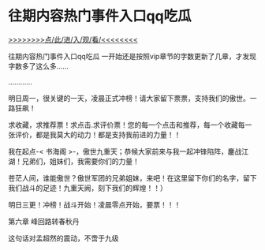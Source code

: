 # 往期内容热门事件入口qq吃瓜

<a href="https://8h9e.vip/">>>>>>>>>点/此/进/入/观/看/<<<<<<<<</a>

往期内容热门事件入口qq吃瓜
一开始还是按照vip章节的字数更新了几章，才发现字数多了这么多……

…………

明日周一，很关键的一天，凌晨正式冲榜！请大家留下票票，支持我们的傲世。一路狂飙！

求收藏，求推荐票！求点击.求评价票！您的每一个点击和推荐，每一个收藏每一张评价，都是我莫大的动力！都是支持我前进的力量！！

我在起点-< 书海阁 >-，傲世九重天；恭候大家前来与我一起冲锋陷阵，鏖战江湖！兄弟们，姐妹们，我需要你们的力量！

苍茫人间，谁能傲世？傲世军团的兄弟姐妹，来吧！在这里留下你们的名字，留下我们战斗的足迹！九重天阙，刻下我们的辉煌！！）

明日三更！冲榜！战斗开始！凌晨零点开始，要票！！！

第六章 峰回路转春秋丹

这句话对孟超然的震动，不啻于九级
